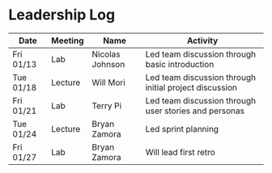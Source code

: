 # Leadership Log

| Date       | Meeting | Name            | Activity                                               |
| ---------- | ------- | --------------- | ------------------------------------------------------ |
| Fri 01/13  | Lab     | Nicolas Johnson | Led team discussion through basic introduction         |
| Tue 01/18  | Lecture | Will Mori       | Led team discussion through initial project discussion |
| Fri  01/21 | Lab     | Terry Pi        | Led team discussion through user stories and personas  |
| Tue 01/24  | Lecture | Bryan Zamora    | Led sprint planning                                    |
| Fri 01/27  | Lab     | Bryan Zamora    | Will lead first retro                                  |
